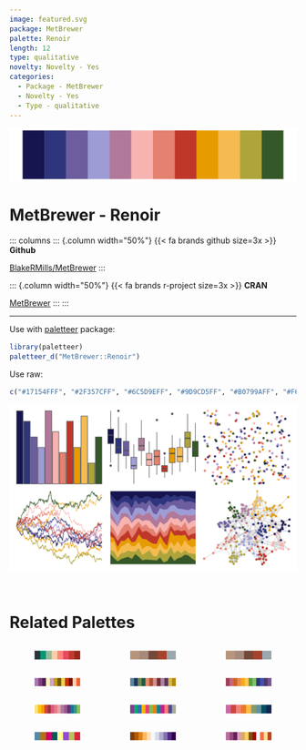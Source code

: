 ```yaml
---
image: featured.svg
package: MetBrewer
palette: Renoir
length: 12
type: qualitative
novelty: Novelty - Yes
categories:
  - Package - MetBrewer
  - Novelty - Yes
  - Type - qualitative
---
```


![](featured.svg)

# MetBrewer - Renoir 

::: columns
::: {.column width="50%"}
{{< fa brands github size=3x >}}
**Github**

[BlakeRMills/MetBrewer](https://github.com/BlakeRMills/MetBrewer)
:::

::: {.column width="50%"}
{{< fa brands r-project size=3x >}}
**CRAN**

[MetBrewer](https://CRAN.R-project.org/package=MetBrewer)
:::
:::

<hr> 

Use with [paletteer](https://emilhvitfeldt.github.io/paletteer/) package:

```r
library(paletteer)
paletteer_d("MetBrewer::Renoir")
```

Use raw:

```r
c("#17154FFF", "#2F357CFF", "#6C5D9EFF", "#9D9CD5FF", "#B0799AFF", "#F6B3B0FF", "#E48171FF", "#BF3729FF", "#E69B00FF", "#F5BB50FF", "#ADA43BFF", "#355828FF")
``` 

![](examples.png) 

<br>

# Related Palettes

<div class="list" style="display: grid; grid-template-columns: auto auto auto;"> <figure class="figure">
<a href="../../awtools/a_palette/"> <img src="../../awtools/a_palette/featured.svg" style="width: 100%;" class="figure-img"></a>
</figure> <figure class="figure">
<a href="../../ButterflyColors/hamadryas_feronia/"> <img src="../../ButterflyColors/hamadryas_feronia/featured.svg" style="width: 100%;" class="figure-img"></a>
</figure> <figure class="figure">
<a href="../../ButterflyColors/hamadryas_feronia/"> <img src="../../ButterflyColors/hamadryas_feronia/featured.svg" style="width: 100%;" class="figure-img"></a>
</figure> <figure class="figure">
<a href="../../palettetown/starmie/"> <img src="../../palettetown/starmie/featured.svg" style="width: 100%;" class="figure-img"></a>
</figure> <figure class="figure">
<a href="../../MetBrewer/Redon/"> <img src="../../MetBrewer/Redon/featured.svg" style="width: 100%;" class="figure-img"></a>
</figure> <figure class="figure">
<a href="../../DresdenColor/paired/"> <img src="../../DresdenColor/paired/featured.svg" style="width: 100%;" class="figure-img"></a>
</figure> <figure class="figure">
<a href="../../MetBrewer/Signac/"> <img src="../../MetBrewer/Signac/featured.svg" style="width: 100%;" class="figure-img"></a>
</figure> <figure class="figure">
<a href="../../rcartocolor/Bold/"> <img src="../../rcartocolor/Bold/featured.svg" style="width: 100%;" class="figure-img"></a>
</figure> <figure class="figure">
<a href="../../MetBrewer/Cross/"> <img src="../../MetBrewer/Cross/featured.svg" style="width: 100%;" class="figure-img"></a>
</figure> <figure class="figure">
<a href="../../jcolors/pal6/"> <img src="../../jcolors/pal6/featured.svg" style="width: 100%;" class="figure-img"></a>
</figure> <figure class="figure">
<a href="../../RColorBrewer/PuOr/"> <img src="../../RColorBrewer/PuOr/featured.svg" style="width: 100%;" class="figure-img"></a>
</figure> <figure class="figure">
<a href="../../palettetown/ekans/"> <img src="../../palettetown/ekans/featured.svg" style="width: 100%;" class="figure-img"></a>
</figure> 
</div>
